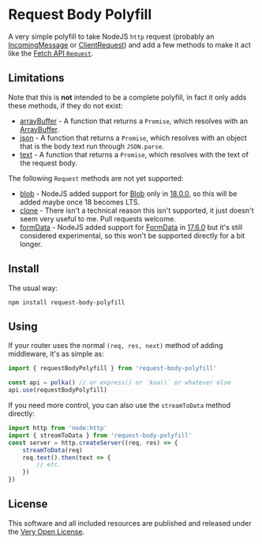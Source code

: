 # Request Body Polyfill

A very simple polyfill to take NodeJS `http` request (probably an [IncomingMessage](https://nodejs.org/api/http.html#class-httpincomingmessage) or [ClientRequest](https://nodejs.org/api/http.html#class-httpclientrequest)) and add a few methods to make it act like the [Fetch API `Request`](https://developer.mozilla.org/en-US/docs/Web/API/Request).

## Limitations

Note that this is **not** intended to be a complete polyfill, in fact it only adds these methods, if they do not exist:

- [arrayBuffer](https://developer.mozilla.org/en-US/docs/Web/API/Request/arrayBuffer) - A function that returns a `Promise`, which resolves with an [ArrayBuffer](https://developer.mozilla.org/en-US/docs/Web/JavaScript/Reference/Global_Objects/ArrayBuffer).
- [json](https://developer.mozilla.org/en-US/docs/Web/API/Request/json) - A function that returns a `Promise`, which resolves with an object that is the body text run through `JSON.parse`.
- [text](https://developer.mozilla.org/en-US/docs/Web/API/Request/text) - A function that returns a `Promise`, which resolves with the text of the request body.

The following `Request` methods are not yet supported:

- [blob](https://developer.mozilla.org/en-US/docs/Web/API/Request/blob) - NodeJS added support for [Blob](https://developer.mozilla.org/en-US/docs/Web/API/Blob) only in [18.0.0](https://nodejs.org/api/globals.html#class-blob), so this will be added maybe once 18 becomes LTS.
- [clone](https://developer.mozilla.org/en-US/docs/Web/API/Request/clone) - There isn't a technical reason this isn't supported, it just doesn't seem very useful to me. Pull requests welcome.
- [formData](https://developer.mozilla.org/en-US/docs/Web/API/Request/formData) - NodeJS added support for [FormData](https://developer.mozilla.org/en-US/docs/Web/API/FormData) in [17.6.0](https://nodejs.org/api/globals.html#class-formdata) but it's still considered experimental, so this won't be supported directly for a bit longer.

## Install

The usual way:

```shell
npm install request-body-polyfill
```

## Using

If your router uses the normal `(req, res, next)` method of adding middleware, it's as simple as:

```js
import { requestBodyPolyfill } from 'request-body-polyfill'

const api = polka() // or express() or `koa()` or whatever else
api.use(requestBodyPolyfill)
```

If you need more control, you can also use the `streamToData` method directly:

```js
import http from 'node:http'
import { streamToData } from 'request-body-polyfill'
const server = http.createServer((req, res) => {
	streamToData(req)
	req.text().then(text => {
		// etc.
	})
})
```

## License

This software and all included resources are published and released under the
[Very Open License](http://veryopenlicense.com).
